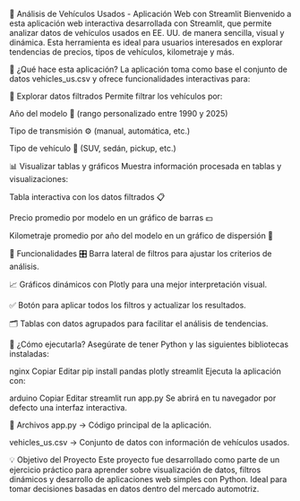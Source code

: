 🚗 Análisis de Vehículos Usados - Aplicación Web con Streamlit
Bienvenido a esta aplicación web interactiva desarrollada con Streamlit, que permite analizar datos de vehículos usados en EE. UU. de manera sencilla, visual y dinámica. Esta herramienta es ideal para usuarios interesados en explorar tendencias de precios, tipos de vehículos, kilometraje y más.

🧠 ¿Qué hace esta aplicación?
La aplicación toma como base el conjunto de datos vehicles_us.csv y ofrece funcionalidades interactivas para:

🔎 Explorar datos filtrados
Permite filtrar los vehículos por:

Año del modelo 📅 (rango personalizado entre 1990 y 2025)

Tipo de transmisión ⚙️ (manual, automática, etc.)

Tipo de vehículo 🚙 (SUV, sedán, pickup, etc.)

📊 Visualizar tablas y gráficos
Muestra información procesada en tablas y visualizaciones:

Tabla interactiva con los datos filtrados 📋

Precio promedio por modelo en un gráfico de barras 💵

Kilometraje promedio por año del modelo en un gráfico de dispersión 🚦

🔧 Funcionalidades
🎛️ Barra lateral de filtros para ajustar los criterios de análisis.

📈 Gráficos dinámicos con Plotly para una mejor interpretación visual.

✅ Botón para aplicar todos los filtros y actualizar los resultados.

🗂️ Tablas con datos agrupados para facilitar el análisis de tendencias.

🚀 ¿Cómo ejecutarla?
Asegúrate de tener Python y las siguientes bibliotecas instaladas:

nginx
Copiar
Editar
pip install pandas plotly streamlit
Ejecuta la aplicación con:

arduino
Copiar
Editar
streamlit run app.py
Se abrirá en tu navegador por defecto una interfaz interactiva.

📁 Archivos
app.py → Código principal de la aplicación.

vehicles_us.csv → Conjunto de datos con información de vehículos usados.

💡 Objetivo del Proyecto
Este proyecto fue desarrollado como parte de un ejercicio práctico para aprender sobre visualización de datos, filtros dinámicos y desarrollo de aplicaciones web simples con Python. Ideal para tomar decisiones basadas en datos dentro del mercado automotriz.

